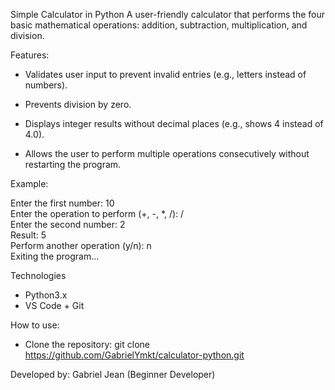 Simple Calculator in Python
A user-friendly calculator that performs the four basic mathematical operations: addition, subtraction, multiplication, and division.

Features:

- Validates user input to prevent invalid entries (e.g., letters instead of numbers).

- Prevents division by zero.

- Displays integer results without decimal places (e.g., shows 4 instead of 4.0).

- Allows the user to perform multiple operations consecutively without restarting the program.

Example:

Enter the first number: 10  
Enter the operation to perform (+, -, *, /): /  
Enter the second number: 2  
Result: 5  
Perform another operation (y/n): n  
Exiting the program...

Technologies 

- Python3.x
- VS Code + Git

How to use:
- Clone the repository:
  git clone https://github.com/GabrielYmkt/calculator-python.git

Developed by: Gabriel Jean (Beginner Developer)